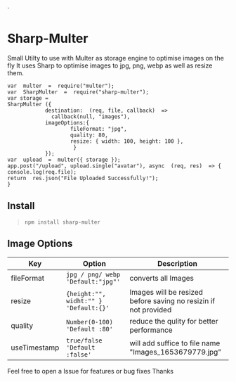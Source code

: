 `

>

# Sharp-Multer

Small Utilty to use with Multer as storage engine to optimise images on the fly It uses Sharp to optimise images to jpg, png, webp as well as resize them.

    var  multer  =  require("multer");
    var  SharpMulter  =  require("sharp-multer");
    var storage =
    SharpMulter ({
    			destination:  (req, file, callback)  =>
    			  callback(null, "images"),
    			imageOptions:{
    					fileFormat: "jpg",
    					quality: 80,
    					resize: { width: 100, height: 100 },
    					 }
    			});
    var  upload  =  multer({ storage });
    app.post("/upload", upload.single("avatar"), async  (req, res)  => {
    console.log(req.file);
    return  res.json("File Uploaded Successfully!");
    }

## Install

> `npm install sharp-multer`

## Image Options

| Key          | Option                                | Description                                                     |
| ------------ | ------------------------------------- | --------------------------------------------------------------- |
| fileFormat   | `jpg / png/ webp 'Default:"jpg"'`     | converts all Images                                             |
| resize       | `{height:"", widht:"" } 'Default:{}'` | Images will be resized before saving no resizin if not provided |
| quality      | `Number(0-100) 'Default :80'`         | reduce the qulity for better performance                        |
| useTimestamp | `true/false 'Default :false'`         | will add suffice to file name "Images_1653679779.jpg"           |

Feel free to open a Issue for features or bug fixes
Thanks
